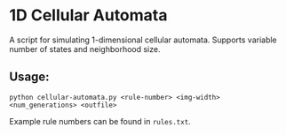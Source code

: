 # 1D Cellular Automata
A script for simulating 1-dimensional cellular automata.
Supports variable number of states and neighborhood size.

## Usage:
```
python cellular-automata.py <rule-number> <img-width> <num_generations> <outfile>
```

Example rule numbers can be found in `rules.txt`.
